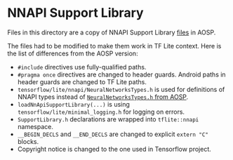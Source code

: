 # NNAPI Support Library

Files in this directory are a copy of NNAPI Support Library
[files](https://cs.android.com/android/platform/superproject/+/master:packages/modules/NeuralNetworks/shim_and_sl/;drc=629cea610b447266b1e6b01e4cb6a952dcb56e7e)
in AOSP.

The files had to be modified to make them work in TF Lite context. Here is the
list of differences from the AOSP version:

*   `#include` directives use fully-qualified paths.
*   `#pragma once` directives are changed to header guards. Android paths in
    header guards are changed to TF Lite paths.
*   `tensorflow/lite/nnapi/NeuralNetworksTypes.h` is used for definitions of
    NNAPI types instead of
    [`NeuralNetworksTypes.h` from AOSP](https://cs.android.com/android/_/android/platform/packages/modules/NeuralNetworks/+/6f0a05b9abdfe0d17afe0269c5329340809175b5:runtime/include/NeuralNetworksTypes.h;drc=a62e56b26b7382a62c5aa0e5964266eba55853d8).
*   `loadNnApiSupportLibrary(...)` is using `tensorflow/lite/minimal_logging.h`
    for logging on errors.
*   `SupportLibrary.h` declarations are wrapped into `tflite::nnapi` namespace.
*   `__BEGIN_DECLS` and `__END_DECLS` are changed to explicit `extern "C"`
    blocks.
*   Copyright notice is changed to the one used in Tensorflow project.
